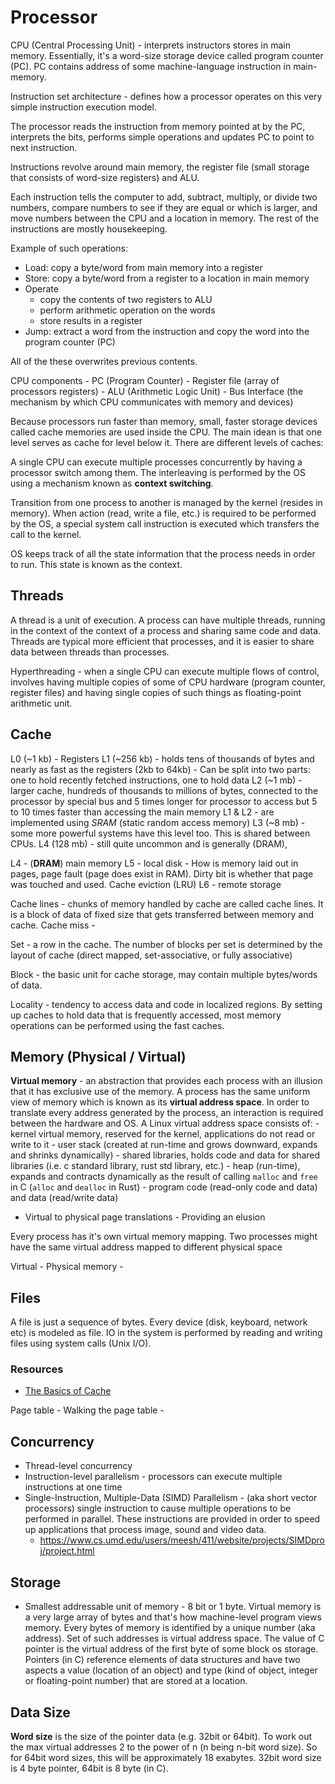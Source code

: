 # Processor

CPU (Central Processing Unit) - interprets instructors stores in main memory. Essentially, it's a word-size storage device called program counter (PC). PC contains address of some machine-language instruction in main-memory.

Instruction set architecture - defines how a processor operates on this very simple instruction execution model.

The processor reads the instruction from memory pointed at by the PC, interprets the bits, performs simple operations and updates PC to point to next instruction. 

Instructions revolve around main memory, the register file (small storage that consists of word-size registers) and ALU. 

Each instruction tells the computer to add, subtract, multiply, or divide two numbers, compare numbers to see if they are equal or which is larger, and move numbers between the CPU and a location in memory. The rest of the instructions are mostly housekeeping.

Example of such operations:

- Load: copy a byte/word from main memory into a register
- Store: copy a byte/word from a register to a location in main memory
- Operate
    - copy the contents of two registers to ALU
    - perform arithmetic operation on the words
    - store results in a register
- Jump: extract a word from the instruction and copy the word into the program counter (PC)

All of the these overwrites previous contents.

CPU components
    - PC (Program Counter)
    - Register file (array of processors registers)
    - ALU (Arithmetic Logic Unit)
    - Bus Interface (the mechanism by which CPU communicates with memory and devices)

Because processors run faster than memory, small, faster storage devices called cache memories are used inside the CPU. The main idean is that one level serves as cache for level below it. There are different levels of caches:

A single CPU can execute multiple processes concurrently by having a processor switch among them. The interleaving is performed by the OS using a mechanism known as **context switching**.

Transition from one process to another is managed by the kernel (resides in memory). When action (read, write a file, etc.) is required to be performed by the OS, a special system call instruction is executed which transfers the call to the kernel. 

OS keeps track of all the state information that the process needs in order to run. This state is known as the context.

## Threads

A thread is a unit of execution. A process can have multiple threads, running in the context of the context of a process and sharing same code and data. Threads are typical more efficient that processes, and it is easier to share data between threads than processes.

Hyperthreading - when a single CPU can execute multiple flows of control, involves having multiple copies of some of CPU hardware (program counter, register files) and having single copies of such things as floating-point arithmetic unit. 

## Cache

L0 (~1 kb) - Registers
L1 (~256 kb) - holds tens of thousands of bytes and nearly as fast as the registers (2kb to 64kb)
    - Can be split into two parts: one to hold recently fetched instructions, one to hold data
L2 (~1 mb) - larger cache, hundreds of thousands to millions of bytes, connected to the processor by special bus and 5 times longer for processor to access
but 5 to 10 times faster than accessing the main memory
L1 & L2 - are implemented using *SRAM* (static random access memory)
L3 (~8 mb) - some more powerful systems have this level too. This is shared between CPUs.
L4 (128 mb) - still quite uncommon and is generally (DRAM), 

L4 - (**DRAM**) main memory
L5 - local disk
    - How is memory laid out in pages, page fault (page does exist in RAM). Dirty bit is whether that page was touched and used. Cache eviction (LRU) 
L6 - remote storage

Cache lines - chunks of memory handled by cache are called cache lines. It is a block of data of fixed size that gets transferred between memory and cache. 
Cache miss - 

Set - a row in the cache. The number of blocks per set is determined by the layout of cache (direct mapped, set-associative, or fully associative)

Block - the basic unit for cache storage, may contain multiple bytes/words of data.

Locality - tendency to access data and code in localized regions. By setting up caches to hold data that is frequently accessed, most memory operations can be performed using the fast caches. 

## Memory (Physical / Virtual)

**Virtual memory** - an abstraction that provides each process with an illusion that it has exclusive use of the memory. A process has the same uniform view of memory which is known as its **virtual address space**. In order to translate every address generated by the process, an interaction is required between the hardware and OS. A Linux virtual address space consists of:
    - kernel virtual memory, reserved for the kernel, applications do not read or write to it
    - user stack (created at run-time and grows downward, expands and shrinks dynamically)
    - shared libraries, holds code and data for shared libraries (i.e. c standard library, rust std library, etc.)
    - heap (run-time), expands and contracts dynamically as the result of calling `malloc` and `free` in C (`alloc` and `dealloc` in Rust)
    - program code (read-only code and data) and data (read/write data)

- Virtual to physical page translations - 
Providing an elusion 

Every process has it's own virtual memory mapping. Two processes might have the same virtual address mapped to different physical space 

Virtual - 
Physical memory - 

## Files

A file is just a sequence of bytes. Every device (disk, keyboard, network etc) is modeled as file. IO in the system is performed by reading and writing files using system calls (Unix I/O). 

### Resources

- [The Basics of Cache](https://cseweb.ucsd.edu/classes/su07/cse141/cache-handout.pdf)


Page table - 
Walking the page table - 

## Concurrency

- Thread-level concurrency
- Instruction-level parallelism - processors can execute multiple instructions at one time
- Single-Instruction, Multiple-Data (SIMD) Parallelism - (aka short vector processors) single instruction to cause multiple operations to be performed in parallel. These instructions are provided in order to speed up applications that process image, sound and video data. 
    - https://www.cs.umd.edu/users/meesh/411/website/projects/SIMDproj/project.html

## Storage

- Smallest addressable unit of memory - 8 bit or 1 byte. Virtual memory is a very large array of bytes and that's how machine-level program views memory. Every bytes of memory is identified by a unique number (aka address). Set of such addresses is virtual address space. The value of C pointer is the virtual address of the first byte of some block os storage. Pointers (in C) reference elements of data structures and have two aspects a value (location of an object) and type (kind of object, integer or floating-point number) that are stored at a location. 

## Data Size

**Word size** is the size of the pointer data (e.g. 32bit or 64bit). To work out the max virtual addresses 2 to the power of n (n being n-bit word size). So for 64bit word sizes, this will be approximately 18 exabytes. 32bit word size is 4 byte pointer, 64bit is 8 byte (in C).


